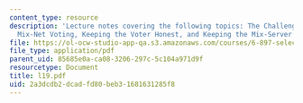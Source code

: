 ```yaml
---
content_type: resource
description: 'Lecture notes covering the following topics: The Challenges of Verifiable
  Mix-Net Voting, Keeping the Voter Honest, and Keeping the Mix-Server Honest.'
file: https://ol-ocw-studio-app-qa.s3.amazonaws.com/courses/6-897-selected-topics-in-cryptography-spring-2004/2a3dcdb2dcadfd80beb31681631285f8_l19.pdf
file_type: application/pdf
parent_uid: 85685e0a-ca08-3206-297c-5c104a971d9f
resourcetype: Document
title: l19.pdf
uid: 2a3dcdb2-dcad-fd80-beb3-1681631285f8
---
```

